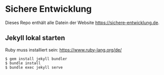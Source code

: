 # Sichere Entwicklung

Dieses Repo enthält alle Datein der Website https://sichere-entwicklung.de.

## Jekyll lokal starten

Ruby muss installiert sein: https://www.ruby-lang.org/de/

```
$ gem install jekyll bundler
$ bundle install
$ bundle exec jekyll serve
```
